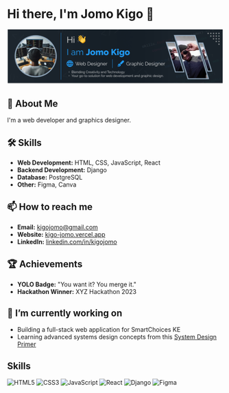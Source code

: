 # Hi there, I'm Jomo Kigo 👋

![header photo](./images/cover.png)

## 🚀 About Me

I'm a web developer and graphics designer.

## 🛠 Skills

- **Web Development:** HTML, CSS, JavaScript, React
- **Backend Development:** Django
- **Database:** PostgreSQL
- **Other:** Figma, Canva

## 📫 How to reach me

- **Email:** [kigojomo@gmail.com](mailto:kigojomo@gmail.com)
- **Website:** [kigo-jomo.vercel.app](https://kigo-jomo.vercel.app)
- **LinkedIn:** [linkedin.com/in/kigojomo](https://www.linkedin.com/in/jomo-kigo-838284266/)

## 🏆 Achievements

- **YOLO Badge:** "You want it? You merge it."
- **Hackathon Winner:** XYZ Hackathon 2023

## 🔭 I’m currently working on

- Building a full-stack web application for SmartChoices KE
- Learning advanced systems design concepts from this [System Design Primer](https://github.com/donnemartin/system-design-primer)

## Skills

![HTML5](https://img.shields.io/badge/HTML5-E34F26?style=flat&logo=html5&logoColor=white)
![CSS3](https://img.shields.io/badge/CSS3-1572B6?style=flat&logo=css3&logoColor=white)
![JavaScript](https://img.shields.io/badge/JavaScript-F7DF1E?style=flat&logo=javascript&logoColor=black)
![React](https://img.shields.io/badge/React-20232A?style=flat&logo=react&logoColor=61DAFB)
![Django](https://img.shields.io/badge/Django-092E20?style=for-the-badge&logo=django&logoColor=white)
![Figma](https://img.shields.io/badge/Figma-F24E1E?style=for-the-badge&logo=figma&logoColor=white)
